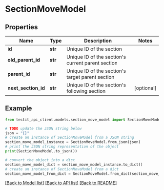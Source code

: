 # SectionMoveModel


## Properties

Name | Type | Description | Notes
------------ | ------------- | ------------- | -------------
**id** | **str** | Unique ID of the section | 
**old_parent_id** | **str** | Unique ID of the section&#39;s current parent section | 
**parent_id** | **str** | Unique ID of the section&#39;s target parent section | 
**next_section_id** | **str** | Unique ID of the section&#39;s following section | [optional] 

## Example

```python
from testit_api_client.models.section_move_model import SectionMoveModel

# TODO update the JSON string below
json = "{}"
# create an instance of SectionMoveModel from a JSON string
section_move_model_instance = SectionMoveModel.from_json(json)
# print the JSON string representation of the object
print(SectionMoveModel.to_json())

# convert the object into a dict
section_move_model_dict = section_move_model_instance.to_dict()
# create an instance of SectionMoveModel from a dict
section_move_model_from_dict = SectionMoveModel.from_dict(section_move_model_dict)
```
[[Back to Model list]](../README.md#documentation-for-models) [[Back to API list]](../README.md#documentation-for-api-endpoints) [[Back to README]](../README.md)



